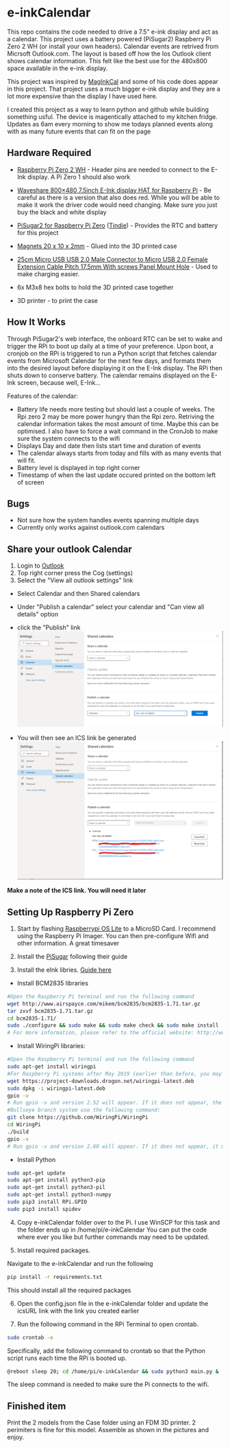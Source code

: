 
# e-inkCalendar

This repo contains the code needed to drive a 7.5" e-ink display and act as a calendar. This project uses a battery powered (PiSugar2) Raspberry Pi Zero 2 WH (or install your own headers). Calendar events are retrived from Micrsoft Outlook.com.
The layout is based off how the Ios Outlook client shows calendar information. This felt like the best use for the 480x800 space available in the e-ink display.

This project was inspired by [MagInkCal](https://github.com/speedyg0nz/MagInkCal/blob/main/README.md) and some of his code does appear in this project. That project uses a much bigger e-ink display and they are a lot more expensive than the display I have used here.

I created this project as a way to learn python and github while building something usful. The device is magentically attached to my kitchen fridge. Updates as 6am every morning to show me todays planned events along with as many future events that can fit on the page

## Hardware Required
- [Raspberry Pi Zero 2 WH](https://www.raspberrypi.com/products/raspberry-pi-zero-2-w/) - Header pins are needed to connect to the E-Ink display. A Pi Zero 1 should also work
- [Waveshare 800×480 7.5inch E-Ink display HAT for Raspberry Pi](https://www.waveshare.com/7.5inch-e-paper-hat.htm) - Be careful as there is a version that also does red. While you will be able to make it work the driver code would need changing. Make sure you just buy the black and white display
- [PiSugar2 for Raspberry Pi Zero](https://www.pisugar.com/) ([Tindie](https://www.tindie.com/products/pisugar/pisugar2-battery-for-raspberry-pi-zero/)) - Provides the RTC and battery for this project

- [Magnets 20 x 10 x 2mm](https://www.amazon.co.uk/gp/product/B07VMMK12N) - Glued into the 3D printed case

- [25cm Micro USB USB 2.0 Male Connector to Micro USB 2.0 Female Extension Cable Pitch 17.5mm With screws Panel Mount Hole](https://www.aliexpress.com/item/1005002626850501.html) - Used to make charging easier.

- 6x M3x8 hex bolts to hold the 3D printed case together

- 3D printer - to print the case


## How It Works
Through PiSugar2's web interface, the onboard RTC can be set to wake and trigger the RPi to boot up daily at a time of your preference. Upon boot, a cronjob on the RPi is triggered to run a Python script that fetches calendar events from Microsoft Calendar for the next few days, and formats them into the desired layout before displaying it on the E-Ink display. The RPi then shuts down to conserve battery. The calendar remains displayed on the E-Ink screen, because well, E-Ink...

Features of the calendar: 
- Battery life needs more testing but should last a couple of weeks. The Rpi zero 2 may be more power hungry than the Rpi zero. Retriving the calendar information takes the most amount of time. Maybe this can be optimised. I also have to force a wait command in the CronJob to make sure the system connects to the wifi
- Displays Day and date then lists start time and duration of events
- The calendar always starts from today and fills with as many events that will fit.
- Battery level is displayed in top right corner
- Timestamp of when the last update occured printed on the bottom left of screen

## Bugs

- Not sure how the system handles events spanning multiple days
- Currently only works against outlook.com calendars

## Share your outlook Calendar

1. Login to [Outlook](www.outlook.com)
2. Top right corner press the Cog (settings)
3. Select the "View all outlook settings" link
* Select Calendar and then Shared calendars
* Under "Publish a calendar" select your calendar and "Can view all details" option
* click the "Publish" link
![Calendar](Images/ShareCalendar1.png)

* You will then see an ICS link be generated
![Calendar](Images/ShareCalendar2.png)

**Make a note of the ICS link. You will need it later**



## Setting Up Raspberry Pi Zero
1. Start by flashing [Raspberrypi OS Lite](https://www.raspberrypi.org/software/operating-systems/) to a MicroSD Card. I recommend using the Raspberry Pi Imager. You can then pre-configure Wifi and other information. A great timesaver

2. Install the [PiSugar](https://github.com/PiSugar/PiSugar/wiki/PiSugar2) following their guide

3. Install the eInk libries. [Guide here](https://www.waveshare.com/wiki/7.5inch_e-Paper_HAT_Manual#Users_Guides_of_Raspberry_Pi)

* Install BCM2835 libraries
```bash
#Open the Raspberry Pi terminal and run the following command
wget http://www.airspayce.com/mikem/bcm2835/bcm2835-1.71.tar.gz
tar zxvf bcm2835-1.71.tar.gz
cd bcm2835-1.71/
sudo ./configure && sudo make && sudo make check && sudo make install
# For more information, please refer to the official website: http://www.airspayce.com/mikem/bcm2835/
```
* Install WiringPi libraries:

```bash
#Open the Raspberry Pi terminal and run the following command
sudo apt-get install wiringpi
#For Raspberry Pi systems after May 2019 (earlier than before, you may not need to execute), you may need to upgrade:
wget https://project-downloads.drogon.net/wiringpi-latest.deb
sudo dpkg -i wiringpi-latest.deb
gpio -v
# Run gpio -v and version 2.52 will appear. If it does not appear, the installation is wrong
#Bullseye branch system use the following command:
git clone https://github.com/WiringPi/WiringPi
cd WiringPi
./build
gpio -v
# Run gpio -v and version 2.60 will appear. If it does not appear, it means that there is an installation error
```

* Install Python

```bash
sudo apt-get update
sudo apt-get install python3-pip
sudo apt-get install python3-pil
sudo apt-get install python3-numpy
sudo pip3 install RPi.GPIO
sudo pip3 install spidev
```

4. Copy e-inkCalendar folder over to the Pi. I use WinSCP for this task and the folder ends up in /home/pi/e-inkCalendar You can put the code where ever you like but further commands may need to be updated.

5. Install required packages.

Navigate to the e-inkCalendar and run the following

```bash
pip install -r requirements.txt
```

This should install all the required packages

6. Open the config.json file in the e-inkCalendar folder and update the icsURL link with the link you created earlier


7. Run the following command in the RPi Terminal to open crontab.
```bash
sudo crontab -e
```
 Specifically, add the following command to crontab so that the Python script runs each time the RPi is booted up.
```bash
@reboot sleep 20; cd /home/pi/e-inkCalendar && sudo python3 main.py &
```

The sleep command is needed to make sure the Pi connects to the wifi. 

## Finished item

Print the 2 models from the Case folder using an FDM 3D printer. 2 perimiters is fine for this model. 
Assemble as shown in the pictures and enjoy.

